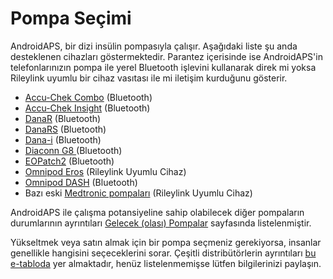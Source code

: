 # Pompa Seçimi

AndroidAPS, bir dizi insülin pompasıyla çalışır. Aşağıdaki liste şu anda desteklenen cihazları göstermektedir. Parantez içerisinde ise AndroidAPS'in telefonlarınızın pompa ile yerel Bluetooth işlevini kullanarak direk mi yoksa Rileylink uyumlu bir cihaz vasıtası ile mi iletişim kurduğunu gösterir.

- [Accu-Chek Combo](../Configuration/Accu-Chek-Combo-Pump.md) (Bluetooth)
- [Accu-Chek Insight](../Configuration/Accu-Chek-Insight-Pump.md) (Bluetooth)
- [DanaR](../Configuration/DanaR-Insulin-Pump.md) (Bluetooth)
- [DanaRS](../Configuration/DanaRS-Insulin-Pump.md) (Bluetooth)
- [Dana-i](../Configuration/DanaRS-Insulin-Pump.md) (Bluetooth)
- [Diaconn G8 ](../Configuration/DiaconnG8.md) (Bluetooth)
- [EOPatch2](../Configuration/EOPatch2.md) (Bluetooth)
- [Omnipod Eros](../Configuration/OmnipodEros.md) (Rileylink Uyumlu Cihaz)
- [Omnipod DASH](../Configuration/OmnipodDASH.md) (Bluetooth)
- Bazı eski [Medtronic pompaları](../Configuration/MedtronicPump.md) (Rileylink Uyumlu Cihaz)

AndroidAPS ile çalışma potansiyeline sahip olabilecek diğer pompaların durumlarının ayrıntıları [Gelecek (olası) Pompalar](Future-possible-Pump-Drivers.md) sayfasında listelenmiştir.

Yükseltmek veya satın almak için bir pompa seçmeniz gerekiyorsa, insanlar genellikle hangisini seçeceklerini sorar. Çeşitli distribütörlerin ayrıntıları [bu e-tabloda](https://drive.google.com/open?id=1CRfmmjA-0h_9nkRViP3J9FyflT9eu-a8HeMrhrKzKz0) yer almaktadır, henüz listelenmemişse lütfen bilgilerinizi paylaşın.